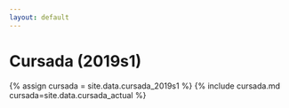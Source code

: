 ```yaml
---
layout: default
---
```

# Cursada (2019s1)

{% assign cursada = site.data.cursada_2019s1 %}
{% include cursada.md cursada=site.data.cursada_actual %}
